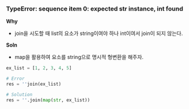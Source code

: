 ---
---

### TypeError: sequence item 0: expected str instance, int found

**Why**

- join을 시도할 때 list의 요소가 string이여야 하나 int이여서 join이 되지 않는다.

**Soln**

- map을 활용하여 요소를 string으로 명시적 형변환을 해주자.

```python
ex_list = [1, 2, 3, 4, 5]

# Error
res = ''join(ex_list)

# Solution
res = ''.join(map(str, ex_list))
```
